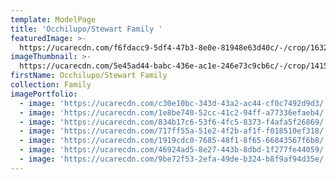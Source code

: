 ```yaml
---
template: ModelPage
title: 'Occhilupo/Stewart Family '
featuredImage: >-
  https://ucarecdn.com/f6fdacc9-5df4-47b3-8e0e-81948e63d40c/-/crop/1632x975/0,420/-/preview/
imageThumbnail: >-
  https://ucarecdn.com/5e45ad44-babc-436e-ac1e-246e73c9cb6c/-/crop/1415x1803/144,137/-/preview/
firstName: Occhilupo/Stewart Family
collection: Family
imagePortfolio:
  - image: 'https://ucarecdn.com/c30e10bc-343d-43a2-ac44-cf0c7492d9d3/'
  - image: 'https://ucarecdn.com/1e8be740-52cc-41c2-94ff-a77336efaeb4/'
  - image: 'https://ucarecdn.com/834b17c6-53f6-4fc5-8373-f4afa5f26869/'
  - image: 'https://ucarecdn.com/717ff55a-51e2-4f2b-af1f-f018510ef318/'
  - image: 'https://ucarecdn.com/1919cdc0-7685-48f1-8f65-66843567f6b8/'
  - image: 'https://ucarecdn.com/46924ad5-8e27-443b-8dbd-1f277fe44059/'
  - image: 'https://ucarecdn.com/9be72f53-2efa-49de-b324-b8f9af94d35e/'
---
```


